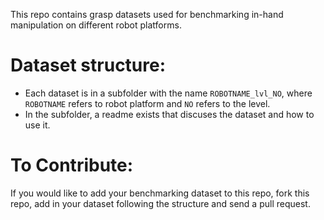This repo contains grasp datasets used for benchmarking in-hand manipulation on different robot platforms. 

# Dataset structure:
- Each dataset is in a subfolder with the name `ROBOTNAME_lvl_NO`, where `ROBOTNAME` refers to robot platform and `NO` refers to the level.
- In the subfolder, a readme exists that discuses the dataset and how to use it. 
# To Contribute:
If you would like to add your benchmarking dataset to this repo, fork this repo, add in your dataset following the structure and send a pull request. 

